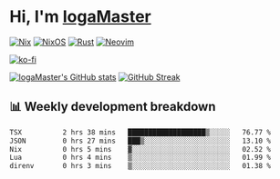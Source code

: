 # Hi, I'm [IogaMaster](https://youtube.com/IogaMaster)  

[![Nix](https://img.shields.io/badge/NIX-5277C3.svg?style=for-the-badge&logo=NixOS&logoColor=white)](https://builtwithnix.org/)
[![NixOS](https://img.shields.io/badge/NIXOS-5277C3.svg?style=for-the-badge&logo=NixOS&logoColor=white)](https://nixos.org/)
[![Rust](https://img.shields.io/badge/rust-%23000000.svg?style=for-the-badge&logo=rust&logoColor=white)](https://www.rust-lang.org/)
[![Neovim](https://img.shields.io/badge/NeoVim-%2357A143.svg?&style=for-the-badge&logo=neovim&logoColor=white)](https://github.com/neovim/neovim)

[![ko-fi](https://ko-fi.com/img/githubbutton_sm.svg)](https://ko-fi.com/X8X2P08GZ)

[![IogaMaster's GitHub stats](https://github-readme-stats.vercel.app/api?username=IogaMaster&show_icons=true&bg_color=1e1e2e&text_color=cdd6f4&icon_color=cba6f7&title_color=94e2d5)](https://github.com/IogaMaster)
[![GitHub Streak](https://streak-stats.demolab.com?user=IogaMaster&theme=catppuccin-mocha&hide_border=false&date_format=M%20j%5B%2C%20Y%5D)](https://git.io/streak-stats)


## 📊 Weekly development breakdown

<!--START_SECTION:wakaweek-->

```txt
TSX          2 hrs 38 mins   ███████████████████▒░░░░░   76.77 %
JSON         0 hrs 27 mins   ███▒░░░░░░░░░░░░░░░░░░░░░   13.10 %
Nix          0 hrs 5 mins    ▓░░░░░░░░░░░░░░░░░░░░░░░░   02.52 %
Lua          0 hrs 4 mins    ▒░░░░░░░░░░░░░░░░░░░░░░░░   01.99 %
direnv       0 hrs 3 mins    ▒░░░░░░░░░░░░░░░░░░░░░░░░   01.38 %
```

<!--END_SECTION:wakaweek-->
